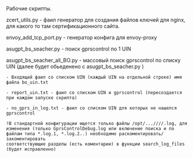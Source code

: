 Рабочие скрипты.

zcert_utils.py - фаил генератор для создания файлов ключей для nginx, для какого то там сертификационного сайта.

envoy_add_tcp_port.py - генератор конфига для envoy-proxy

asugpt_bs_seacher.py - поиск gprscontrol по 1 UIN

asugpt_bs_seacher_all_BO.py - массовый поиск gprscontrol по списку UIN (далее будет обьеденено с asugpt_bs_seacher.py )

    - Входящий фаил со списком UIN (каждый UIN на отдельной строке) имя файла bo_uin.txt
    
    - report_uin.txt - фаил со списком UIN и gprscontrol (пересоздается при каждом запуске скрипта)
    
    - no_gprs_in_log.txt - фаил со списком UIN для которых не нашелся gprscontrol
    
    !В стандартной конфигурации ищется только файлы /opt/...////.log, для изменения (только GprsControlDebug.log или включение поиска и по файлам типа *.log.1, *.log.2..) необходимо раскоментировать/закоментировать 
    соответствующие разделы (есть коментарии) в функции search_log_files (будет исправленно)
    
